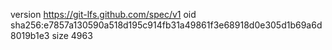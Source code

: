 version https://git-lfs.github.com/spec/v1
oid sha256:e7857a130590a518d195c914fb31a49861f3e68918d0e305d1b69a6d8019b1e3
size 4963
